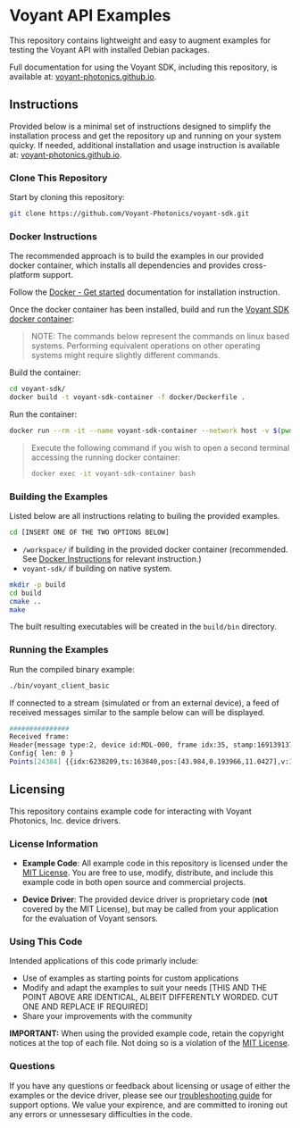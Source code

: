 # Voyant API Examples

This repository contains lightweight and easy to augment examples for testing the Voyant API with installed Debian packages.

Full documentation for using the Voyant SDK, including this repository, is available at:
[voyant-photonics.github.io](https://voyant-photonics.github.io/).

## Instructions

Provided below is a minimal set of instructions designed to simplify the installation process and get the repository up and running on your system quicky. If needed, additional installation and usage instruction is available at:
[voyant-photonics.github.io](https://voyant-photonics.github.io/).

### Clone This Repository

Start by cloning this repository:

```bash
git clone https://github.com/Voyant-Photonics/voyant-sdk.git
```

### Docker Instructions

The recommended approach is to build the examples in our provided docker container,
which installs all dependencies and provides cross-platform support.

Follow the [Docker - Get started](https://docs.docker.com/get-started/)
documentation for installation instruction.

Once the docker container has been installed, build and run the [Voyant SDK docker container](/docker/Dockerfile):

> NOTE: The commands below represent the commands on linux based systems.
> Performing equivalent operations on other operating systems might require slightly different commands.

Build the container:

```bash
cd voyant-sdk/
docker build -t voyant-sdk-container -f docker/Dockerfile .
```

Run the container:

```bash
docker run --rm -it --name voyant-sdk-container --network host -v $(pwd):/workspace voyant-sdk-container /bin/bash
```

> Execute the following command if you wish to open a second terminal accessing the running docker container:
> ```bash
> docker exec -it voyant-sdk-container bash
> ```

### Building the Examples

Listed below are all instructions relating to builing the provided examples.

```bash
cd [INSERT ONE OF THE TWO OPTIONS BELOW]
```
- `/workspace/` if building in the provided docker container (recommended. See [Docker Instructions](#docker-instructions) for relevant instruction.)
- `voyant-sdk/` if building on native system.

```bash
mkdir -p build
cd build
cmake ..
make
```

The built resulting executables will be created in the `build/bin` directory.

### Running the Examples

Run the compiled binary example:

```bash
./bin/voyant_client_basic
```

If connected to a stream (simulated or from an external device), a feed of received messages similar to the sample below can will be displayed.

```bash
###############
Received frame:
Header{message type:2, device id:MDL-000, frame idx:35, stamp:1691391379.087802875, proto version:0.0.2, api version:0.0.2, fw version:0.0.2, hdl version:0.0.34}
Config{ len: 0 }
Points[24384] {{idx:6238209,ts:163840,pos:[43.984,0.193966,11.0427],v:1.22985,snr:12.3234,refl:0,noise:34.0003,min_snr:-0.00802298,drop reason:1},...}
```

## Licensing

This repository contains example code for interacting with Voyant Photonics, Inc. device drivers.

### License Information

- **Example Code**: All example code in this repository is licensed under the [MIT License](LICENSE).
You are free to use, modify, distribute, and include this example code in both open source and commercial projects.

- **Device Driver**: The provided device driver is proprietary code (**not** covered by the MIT License), but may be called from your application for the evaluation of Voyant sensors.

### Using This Code

Intended applications of this code primarly include:

- Use of examples as starting points for custom applications
- Modify and adapt the examples to suit your needs [THIS AND THE POINT ABOVE ARE IDENTICAL, ALBEIT DIFFERENTLY WORDED. CUT ONE AND REPLACE IF REQUIRED]
- Share your improvements with the community

**IMPORTANT:** When using the provided example code, retain the copyright notices at the top of each file. Not doing so is a violation of the [MIT License](LICENSE).

### Questions

If you have any questions or feedback about licensing or usage of either the examples or the device driver,
please see our [troubleshooting guide](https://voyant-photonics.github.io/troubleshooting.html) for support options. We value your expirence, and are committed to ironing out any errors or unnessesary difficulties in the code. 
